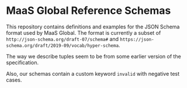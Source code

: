 # MaaS Global Reference Schemas

This repository contains definitions and examples for the JSON Schema format used by MaaS Global.
The format is currently a subset of `http://json-schema.org/draft-07/schema#` and
`https://json-schema.org/draft/2019-09/vocab/hyper-schema`.

The way we describe tuples seem to be from some earlier version of the specification.

Also, our schemas contain a custom keyword `invalid` with negative test cases.
